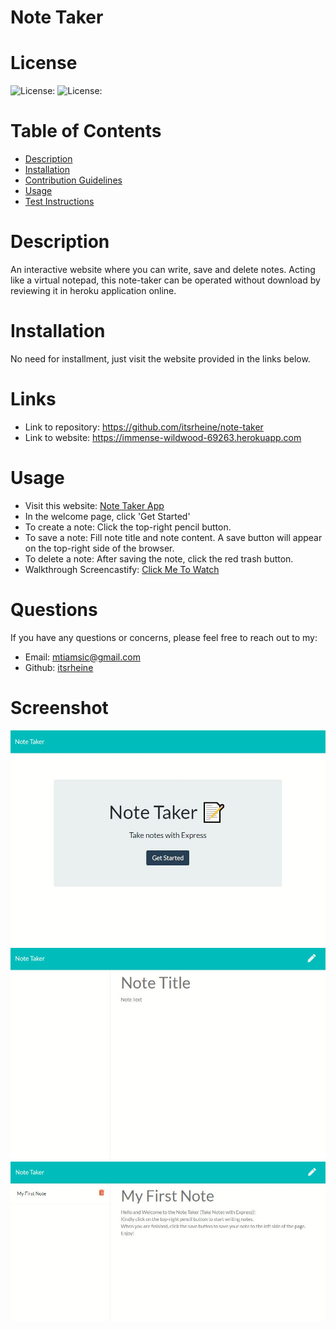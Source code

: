 # Note Taker

# License
  
![License: ](https://img.shields.io/badge/javascript-65-0298c3.svg)
![License: ](https://img.shields.io/badge/languages-3-0298c3.svg)  

# Table of Contents

- [Description](#description)
- [Installation](#installation)
- [Contribution Guidelines](#contribution)
- [Usage](#usage)
- [Test Instructions](#test)

# Description
An interactive website where you can write, save and delete notes.  Acting like a virtual notepad, this note-taker can be operated without download by reviewing it in heroku application online. 

# Installation
No need for installment, just visit the website provided in the links below.

# Links
- Link to repository: https://github.com/itsrheine/note-taker
- Link to website: https://immense-wildwood-69263.herokuapp.com

# Usage 
- Visit this website: <a href="https://immense-wildwood-69263.herokuapp.com/">Note Taker App</a>
- In the welcome page, click 'Get Started'
- To create a note: Click the top-right pencil button.
- To save a note: Fill note title and note content.  A save button will appear on the top-right side of the browser.
- To delete a note: After saving the note, click the red trash button.
- Walkthrough Screencastify: <a href="https://youtu.be/okJShB2LpUQ">Click Me To Watch</a>

# Questions
If you have any questions or concerns, please feel free to reach out to my:
- Email: [mtiamsic@gmail.com](mtiamsic@gmail.com)
- Github: [itsrheine](https://github.com/itsrheine)

# Screenshot
![Screenshot](public/assets/images/ss0.JPG)
![Screenshot](public/assets/images/ss1.JPG)
![Screenshot](public/assets/images/ss2.JPG)


  
